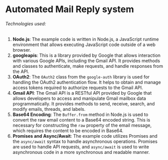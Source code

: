 # Automated Mail Reply system

###### Technologies used: 

1. **Node.js**: The example code is written in Node.js, a JavaScript runtime environment that allows executing JavaScript code outside of a web browser.
2. **googleapis**: This is a library provided by Google that allows interaction with various Google APIs, including the Gmail API. It provides methods and classes to authenticate, make requests, and handle responses from the API.
3. **OAuth2**: The `OAuth2` class from the `google-auth` library is used for handling the OAuth2 authentication flow. It helps to obtain and manage access tokens required to authorize requests to the Gmail API.
4. **Gmail API**: The Gmail API is a RESTful API provided by Google that allows developers to access and manipulate Gmail mailbox data programmatically. It provides methods to send, receive, search, and modify emails, threads, and labels.
5. **Base64 Encoding**: The `Buffer.from` method in Node.js is used to convert the raw email content to a Base64 encoded string. This is necessary for constructing the `raw` property of the email message, which requires the content to be encoded in Base64.
6. **Promises and Async/Await**: The example code utilizes Promises and the `async/await` syntax to handle asynchronous operations. Promises are used to handle API requests, and `async/await` is used to write asynchronous code in a more synchronous and readable manner.
